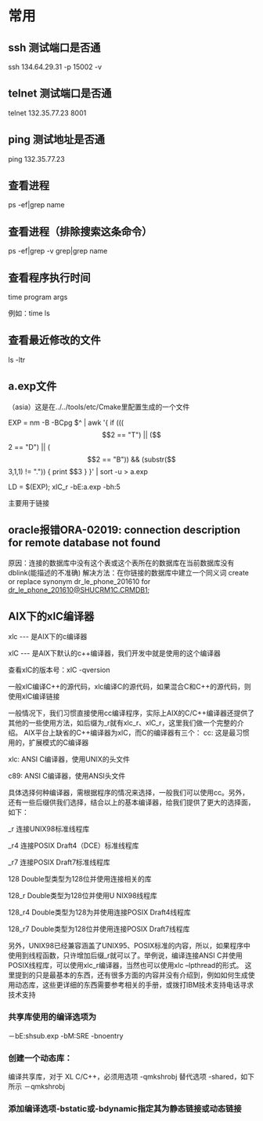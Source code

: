 # 常用
## ssh 测试端口是否通
ssh  134.64.29.31 -p 15002 -v

## telnet 测试端口是否通
telnet 132.35.77.23 8001

## ping 测试地址是否通
ping 132.35.77.23

## 查看进程
ps -ef|grep name

## 查看进程（排除搜索这条命令）
ps -ef|grep -v grep|grep name

## 查看程序执行时间
time program args

例如：time ls

## 查看最近修改的文件
ls -ltr

## a.exp文件
（asia）这是在../../tools/etc/Cmake里配置生成的一个文件

EXP = nm -B -BCpg $^ | awk '{ if ((($$2 == "T") || ($$2 == "D") || ($$2 == "B")) && (substr($$3,1,1) != ".")) { print $$3 } }' | sort -u > a.exp

LD = $(EXP); xlC_r -bE:a.exp -bh:5

主要用于链接


## oracle报错ORA-02019: connection description for remote database not found
原因：连接的数据库中没有这个表或这个表所在的数据库在当前数据库没有dblink(能描述的不准确)
解决方法：在你链接的数据库中建立一个同义词
create or replace synonym dr_le_phone_201610  for dr_le_phone_201610@SHUCRM1C.CRMDB1;

## AIX下的xlC编译器
xlc --- 是AIX下的c编译器

xlC --- 是AIX下默认的c++编译器，我们开发中就是使用的这个编译器

查看xlC的版本号：xlC -qversion

一般xlC编译C++的源代码，xlc编译C的源代码，如果混合C和C++的源代码，则使用xlC编译链接

一般情况下，我们习惯直接使用cc编译程序，实际上AIX的C/C++编译器还提供了其他的一些使用方法，如后缀为_r就有xlc_r、xlC_r，这里我们做一个完整的介绍。
AIX平台上缺省的C++编译器为xlC，而C的编译器有三个：
cc: 这是最习惯用的，扩展模式的C编译器

xlc: ANSI C编译器，使用UNIX的头文件

c89: ANSI C编译器，使用ANSI头文件

具体选择何种编译器，需根据程序的情况来选择，一般我们可以使用cc。另外，还有一些后缀供我们选择，结合以上的基本编译器，给我们提供了更大的选择面，如下：

_r    连接UNIX98标准线程库

_r4   连接POSIX Draft4（DCE）标准线程库

_r7   连接POSIX Draft7标准线程库

128   Double型类型为128位并使用连接相关的库

128_r Double类型为128位并使用U
NIX98线程库

128_r4  Double类型为128为并使用连接POSIX Draft4线程库

128_r7  Double类型为128位并使用连接POSIX Draft7线程库

另外，UNIX98已经兼容涵盖了UNIX95、POSIX标准的内容，所以，如果程序中使用到线程函数，只许增加后缀_r就可以了。举例说，编译连接ANSI C并使用POSIX线程库，可以使用xlc_r编译器，当然也可以使用xlc –lpthread的形式。
这里提到的只是最基本的东西，还有很多方面的内容并没有介绍到，例如如何生成使用动态库，这些更详细的东西需要参考相关的手册，或拨打IBM技术支持电话寻求技术支持

### 共享库使用的编译选项为

－bE:shsub.exp -bM:SRE -bnoentry

### 创建一个动态库：
编译共享库，对于 XL C/C++，必须用选项 -qmkshrobj 替代选项 -shared，如下所示
－qmkshrobj

### 添加编译选项-bstatic或-bdynamic指定其为静态链接或动态链接
